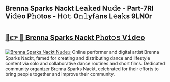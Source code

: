 ## Brenna Sparks Nackt L𝚎a𝚔ed N𝚞𝚍e - Part-7RI Vi𝚍𝚎o P𝚑𝚘tos - H𝚘𝚝 O𝚗𝚕yf𝚊ns L𝚎a𝚔s 9LN0r

# <h2><a href="http://kf5oex.oniu.top/?m=Brenna+Sparks+Nackt">🔗👉 🔴 Brenna Sparks Nackt P𝚑ot𝚘𝚜 V𝚒d𝚎o</a></h2>

[![Brenna Sparks Nackt Nu𝚍e𝚜](https://i.imgur.com/0qMVB7G.gif)](http://kf5oex.oniu.top/?m=Brenna+Sparks+Nackt)
Online performer and digital artist Brenna Sparks Nackt, famed for creating and distributing dance and lifestyle content via solo and collaborative dance routines and short films. Dedicated community organizer Brenna Sparks Nackt, celebrated for their efforts to bring people together and improve their community.  
